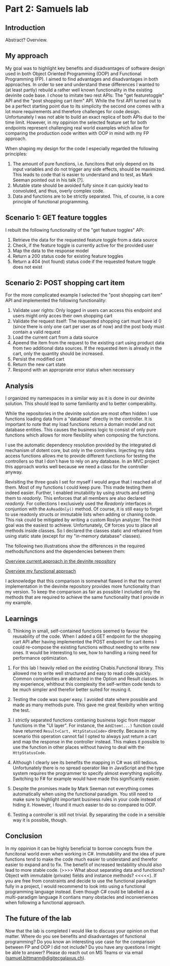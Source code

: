 # Part 2: Samuels lab

## Introduction
Abstract? Overview.

## My approach
My goal was to highlight key benefits and disadvantages of software design used in both Object 
Oriented Programming (OOP) and Functional Programming (FP). I aimed to find advantages and 
disadvantages in both approaches. In order to see and understand these differences I wanted to 
(at least partly) rebuild a rather well known functionality in the existing devinite code base. I 
chose to imitate two rest APIs: The "get featuretoggle" API and the "post shopping cart item" API. 
While the first API turned out to be a perfect starting point due to its simplicity the second one 
comes with a lot more requirements and therefore challenges for code design. Unfortunately I was not 
able to build an exact replica of both APIs due to the time limit. However, in my oppinion the
selected feature set for both endpoints represent challenging real world examples which allow for 
comparing the production code written with OOP in mind with my FP approach.

When shaping my design for the code I especially regarded the following principles:

1. The amount of pure functions, i.e. funcitons that only depend on its input variables and do not 
trigger any side effects, should be maximized. This leads to code that is easier to understand and 
to test, as Mark Seeman pointed out in his talk [?].
2. Mutable state should be avoided fully since it can quickly lead to convoluted, and thus, overly 
complex code.
3. Data and functions are to be strictly separated. This, of course, is a core principle of 
functional programming.

## Scenario 1: GET feature toggles
I rebuilt the following functionality of the "get feature toggles" APi:

1. Retrieve the data for the requested feature toggle from a data source
2. Check, if the feature toggle is currently active for the provided user
3. Map the data to the response model
4. Return a 200 status code for existing feature toggles
5. Return a 404 (not found) status code if the requested feature toggle does not exist

## Scenario 2: POST shopping cart item
For the more complicated example I selected the "post shopping cart item" API and implemented the 
following functionality:

1. Validate user rights: Only logged in users can access this endpoint and users might only acces 
their own shopping cart
2. Validate the request itself: The requested shopping cart must have id 0 (since there is only one 
cart per user as of now) and the post body must contain a valid request
3. Load the current cart from a data source
4. Apeend the item from the request to the existing cart using product data from two additional data 
sources. If the requested item is already in the cart, only the quantity should be increased.
5. Persist the modified cart
6. Return the new cart state
7. Respond with an appropriate error status when necessary

## Analysis
I organized my namespaces in a similar way as it is done in our devinite solution. This should lead 
to some familiarity and to better comperabilty.

While the repositories in the devinite solution are most often hidden I use functions loading data 
from a "database" directly in the controller. It is important to note that my load functions return 
a domain model and not database entities. This causes the business logic to consist of only pure 
functions which allows for more flexibility when composing the functions.

I use the automatic dependency resolution provided by the integrated di mechanism of dotent core, 
but only in the controllers. Injecting my data access functions allows me to provide different 
functions for testing the controllers so that I don't have to rely on any database. In an MVC 
project this approach works well because we need a class for the controller anyway.

Revisiting the three goals I set for myself I would argue that I reached all of them. Most of my 
functions I could keep pure. This made testing them indeed easier. Further, I enabled imutability by
using structs and setting them to *readonly*. This enforces that all members are also declared
*readonly*. For collections I exclusively used the *Readonly* interfaces in conjuntion with the
`AsReadOnly()` method. Of course, it is still easy to forget to use readonly structs or immutable
lists when adding or chaning code. This risk could be mitigated by writing a custom Roslyn analyzer.
The third goal was the easiest to achieve. Unfortunately, C# forces you to place all methods inside
classes. So I declared the classes static and refrained from using static state (except for my
"in-memory database" classes).

The following two illustrations show the differences in the required methods/functions and the
dependencies between them:

[Overview current approach in the devinite repository](./analysis/MethodDependenciesDevinite.png)

[Overview my functional approach](./analysis/MethodDependenciesFunctional.png)

I acknowledge that this comparison is somewhat flawed in that the current implementation in the
devinite repository provides more functionality than my version. To keep the comparison as fair
as possible I included only the methods that are required to achieve the same functionality that I 
provide in my example.

## Learnings

0. Thinking in small, self-contained functions seemed to favour the reusability of the code. When I 
added a GET endpoint for the shopping cart API after having implemented the POST endpoint for cart 
items I could re-compose the existing functions without needing to write new ones. It would be 
interesting to see, how to handling a rising need for performance optimization.

0. For this lab I heavily relied on the existing Chabis.Functional library. This allowed me to write 
well structured and easy to read code quickly. Common complexities are abtracted in the Option and 
Result classes. In my experience, whithout this complexity the self-written code tends to be much 
simpler and therefor better suited for reusing it.

0. Testing the code was super easy. I avoided state where possible and made as many methods pure. 
This gave me great flexibilty when writing the test.

0. I strictly separated functions contianing business logic from mapper functions in the "UI layer". 
For instance, the `AddItem(...)` function could have returned `Result<Cart, HttpStatusCode>` directly. 
Because in my scenario this operation cannot fail I opted to always just return a cart and map the 
response in the controller instead. This makes it possible to use the function in other places without 
having to deal with the `HttpStatusCode`.

0. Although I clearly see its benefits the mapping in C# was still tedious. Unfortunately there is no 
spread operator like in JavaScript and the type system requires the programmer to specify almost 
everything explicitly. Switching to F# for example would have made this significantly easier.

0. Despite the promises made by Mark Seeman not everything comes automatically when using the functional 
paradigm. You still need to make sure to highlight important business rules in your code instead of hiding 
it. However, i found it much easier to do so compared to OOP.

0. Testing a controller is still not trivial. By separating the code in a sensible way it is possible, 
though.

## Conclusion
In my oppinion it can be highly beneficial to borrow concepts from the funcitonal world even when working 
in C#. Immutability and the idea of pure functions tend to make the code much easier to understand and 
therefor easier to expand and to fix. The benefit of increased testability should also lead to more stable 
code. (>>>> What about separating data and functions? Object with immutable (private) fields and instance
 methods? <<<<<). If you are free from constraints and decide to use the functional paradigm fully in a 
 project, I would recommend to look into using a functional programming language instead. Even though C# 
 could be labelled as a multi-paradigm language it contians many obstacles and inconveniences when following 
 a functional approach.

## The future of the lab
Now that the lab is completed I would like to discuss your opinion on that matter. Where do you see benefits 
and disadvantages of functional programming? Do you know an interesting use case for the comparison between 
FP and OOP I did not include? Du you have any questions I might be able to answer? Please do reach out on MS 
Teams or via email (samuel.bittmann@digitecgalaxus.ch).
